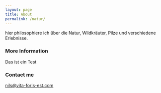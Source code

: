 ```yaml
---
layout: page
title: About
permalink: /natur/
---
```

hier philosophiere ich über die Natur, Wildkräuter, Pilze und verschiedene Erlebnisse. 

### More Information

Das ist ein Test
### Contact me

[nils@vita-foris-est.com](mailto:nils@vita-foris-est.com)
